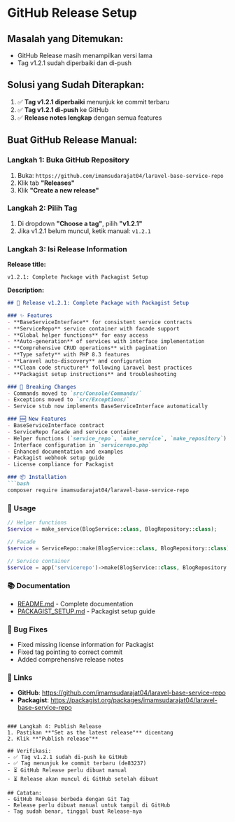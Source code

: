 # GitHub Release Setup

## Masalah yang Ditemukan:
- GitHub Release masih menampilkan versi lama
- Tag v1.2.1 sudah diperbaiki dan di-push

## Solusi yang Sudah Diterapkan:
1. ✅ **Tag v1.2.1 diperbaiki** menunjuk ke commit terbaru
2. ✅ **Tag v1.2.1 di-push** ke GitHub
3. ✅ **Release notes lengkap** dengan semua features

## Buat GitHub Release Manual:

### Langkah 1: Buka GitHub Repository
1. Buka: `https://github.com/imamsudarajat04/laravel-base-service-repo`
2. Klik tab **"Releases"**
3. Klik **"Create a new release"**

### Langkah 2: Pilih Tag
1. Di dropdown **"Choose a tag"**, pilih **"v1.2.1"**
2. Jika v1.2.1 belum muncul, ketik manual: `v1.2.1`

### Langkah 3: Isi Release Information
**Release title:**
```
v1.2.1: Complete Package with Packagist Setup
```

**Description:**
```markdown
## 🚀 Release v1.2.1: Complete Package with Packagist Setup

### ✨ Features
- **BaseServiceInterface** for consistent service contracts
- **ServiceRepo** service container with facade support
- **Global helper functions** for easy access
- **Auto-generation** of services with interface implementation
- **Comprehensive CRUD operations** with pagination
- **Type safety** with PHP 8.3 features
- **Laravel auto-discovery** and configuration
- **Clean code structure** following Laravel best practices
- **Packagist setup instructions** and troubleshooting

### 🔄 Breaking Changes
- Commands moved to `src/Console/Commands/`
- Exceptions moved to `src/Exceptions/`
- Service stub now implements BaseServiceInterface automatically

### 🆕 New Features
- BaseServiceInterface contract
- ServiceRepo facade and service container
- Helper functions (`service_repo`, `make_service`, `make_repository`)
- Interface configuration in `servicerepo.php`
- Enhanced documentation and examples
- Packagist webhook setup guide
- License compliance for Packagist

### 📦 Installation
```bash
composer require imamsudarajat04/laravel-base-service-repo
```

### 🔧 Usage
```php
// Helper functions
$service = make_service(BlogService::class, BlogRepository::class);

// Facade
$service = ServiceRepo::make(BlogService::class, BlogRepository::class);

// Service container
$service = app('servicerepo')->make(BlogService::class, BlogRepository::class);
```

### 📚 Documentation
- [README.md](README.md) - Complete documentation
- [PACKAGIST_SETUP.md](PACKAGIST_SETUP.md) - Packagist setup guide

### 🐛 Bug Fixes
- Fixed missing license information for Packagist
- Fixed tag pointing to correct commit
- Added comprehensive release notes

### 🔗 Links
- **GitHub**: https://github.com/imamsudarajat04/laravel-base-service-repo
- **Packagist**: https://packagist.org/packages/imamsudarajat04/laravel-base-service-repo
```

### Langkah 4: Publish Release
1. Pastikan **"Set as the latest release"** dicentang
2. Klik **"Publish release"**

## Verifikasi:
- ✅ Tag v1.2.1 sudah di-push ke GitHub
- ✅ Tag menunjuk ke commit terbaru (de83237)
- ⏳ GitHub Release perlu dibuat manual
- ⏳ Release akan muncul di GitHub setelah dibuat

## Catatan:
- GitHub Release berbeda dengan Git Tag
- Release perlu dibuat manual untuk tampil di GitHub
- Tag sudah benar, tinggal buat Release-nya

